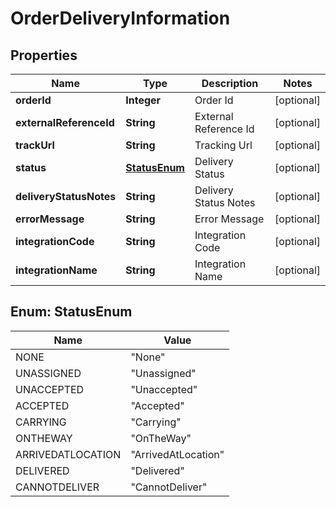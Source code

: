 
# OrderDeliveryInformation

## Properties
Name | Type | Description | Notes
------------ | ------------- | ------------- | -------------
**orderId** | **Integer** | Order Id |  [optional]
**externalReferenceId** | **String** | External Reference Id |  [optional]
**trackUrl** | **String** | Tracking Url |  [optional]
**status** | [**StatusEnum**](#StatusEnum) | Delivery Status |  [optional]
**deliveryStatusNotes** | **String** | Delivery Status Notes |  [optional]
**errorMessage** | **String** | Error Message |  [optional]
**integrationCode** | **String** | Integration Code |  [optional]
**integrationName** | **String** | Integration Name |  [optional]


<a name="StatusEnum"></a>
## Enum: StatusEnum
Name | Value
---- | -----
NONE | &quot;None&quot;
UNASSIGNED | &quot;Unassigned&quot;
UNACCEPTED | &quot;Unaccepted&quot;
ACCEPTED | &quot;Accepted&quot;
CARRYING | &quot;Carrying&quot;
ONTHEWAY | &quot;OnTheWay&quot;
ARRIVEDATLOCATION | &quot;ArrivedAtLocation&quot;
DELIVERED | &quot;Delivered&quot;
CANNOTDELIVER | &quot;CannotDeliver&quot;



